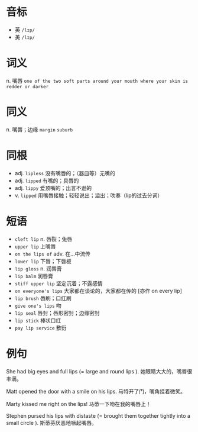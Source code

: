 # 音标

- 英 `/lɪp/`
- 美 `/lɪp/`

# 词义

n. 嘴唇
`one of the two soft parts around your mouth where your skin is redder or darker`

# 同义

n. 嘴唇；边缘
`margin` `suburb`

# 同根

- adj. `lipless` 没有嘴唇的；（器皿等）无嘴的
- adj. `lipped` 有嘴的；具唇的
- adj. `lippy` 爱顶嘴的；出言不逊的
- v. `lipped` 用嘴唇接触；轻轻说出；溢出；吹奏（lip的过去分词）

# 短语

- `cleft lip` n. 唇裂；兔唇
- `upper lip` 上嘴唇
- `on the lips of` adv. 在…中流传
- `lower lip` 下唇；下唇板
- `lip gloss` n. 润唇膏
- `lip balm` 润唇膏
- `stiff upper lip` 坚定沉着；不露感情
- `on everyone's lips` 大家都在谈论的，大家都在传的 [亦作 on every lip]
- `lip brush` 唇刷；口红刷
- `give one's lips` 吻
- `lip seal` 唇封；唇形密封；边缘密封
- `lip stick` 棒状口红
- `pay lip service` 敷衍

# 例句

She had big eyes and full lips (= large and round lips ).
她眼睛大大的，嘴唇很丰满。

Matt opened the door with a smile on his lips.
马特开了门，嘴角挂着微笑。

Marty kissed me right on the lips!
马蒂一下吻在我的嘴唇上！

Stephen pursed his lips with distaste (= brought them together tightly into a small circle ).
斯蒂芬厌恶地噘起嘴唇。


